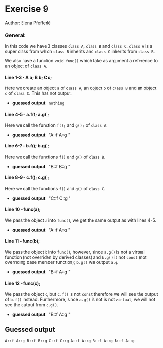 # Exercise 9
Author: Elena Pfefferlé

### General:

In this code we have 3 classes `class A`, `class B` and `class C`. `class A` is a super class from which `class B` inherits and `class C` inherits from `class B`.

We also have a function `void func()` which take as argument a reference to an object of `class A`.

#### Line 1-3 - A a; B b; C c;
Here we create an object `a` of `class A`, an object `b` of `class B` and an object `c` of `class C`. This has not output.
- **guessed output** : `nothing`

#### Line 4-5 - a.f(); a.g();
Here we call the function `f();` and `g();` of `class A`.
- **guessed output** : "A::f A::g "

#### Line 6-7 - b.f(); b.g();
Here we call the functions `f()` and `g()` of `class B`.
- **guessed output** : "B::f B::g "

#### Line 8-9 - c.f(); c.g();
Here we call the functions `f()` and `g()` of `class C`.
- **guessed output** : "C::f C::g "

#### Line 10 - func(a);
We pass the object `a` into `func()`, we get the same output as with lines 4-5.
- **guessed output** : "A::f A::g "

#### Line 11 - func(b);
We pass the object `b` into `func()`, however, since `a.g()` is not a virtual function (not overriden by derived classes) and `b.g()` is not `const` (not overriding base member function); `b.g()` will output `a.g`.
- **guessed output** : "B::f A::g "

#### Line 12 - func(c);
We pass the object `c`, but `c.f()` is not `const` therefore we will see the output of `b.f()` instead. Furthermore, since `a.g()` is not is not `virtual`, we will not see the output from `c.g()`.
- **guessed output** : "B::f A::g "


## Guessed output

```
A::f A::g B::f B::g C::f C::g A::f A::g B::f A::g B::f A::g
```
